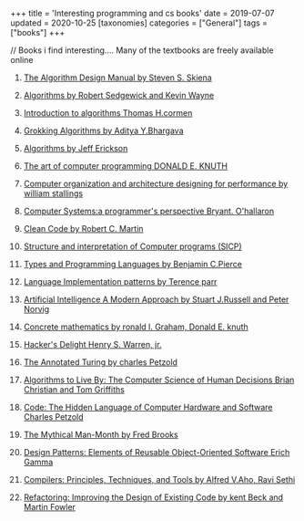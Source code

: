 +++
title = 'Interesting programming and cs books'
date = 2019-07-07
updated = 2020-10-25
[taxonomies]
categories = ["General"]
tags = ["books"]
+++


// Books i find interesting.... Many of the textbooks are freely available online

1. [The Algorithm Design Manual by Steven S. Skiena](https://www.amazon.com/gp/product/1848000693/ref=as_li_tl?ie=UTF8&camp=1789&creative=9325&creativeASIN=1848000693&linkCode=as2&tag=daveads-20&linkId=c915e2b83b5454a99aa5661d1c72bf7a)

2. [Algorithms by Robert Sedgewick and Kevin Wayne](https://amzn.to/3oqTpPp)

3. [Introduction to algorithms Thomas H.cormen](https://amzn.to/35tICM0)

4. [Grokking Algorithms by Aditya Y.Bhargava](https://amzn.to/34rrpmY)

5. [Algorithms by Jeff Erickson](https://amzn.to/35woNUb)

6. [The art of computer programming DONALD E. KNUTH](https://amzn.to/31Igpjj)

7. [Computer organization and architecture designing for performance by william stallings](https://amzn.to/3e2f7of)

8. [Computer Systems:a programmer's perspective Bryant. O'hallaron](https://amzn.to/37L1kS5)

9. [Clean Code by Robert C. Martin](https://amzn.to/3kug4rI)

10. [Structure and interpretation of Computer programs (SICP)](https://amzn.to/3mlYN4A)

11. [Types and Programming Languages by Benjamin C.Pierce](https://amzn.to/2HCGKs4)

12. [Language Implementation patterns by Terence parr](https://amzn.to/2HDuebq)

13. [Artificial Intelligence A Modern Approach by Stuart J.Russell and Peter Norvig](https://amzn.to/2J4rG7b)

14. [Concrete mathematics by ronald l. Graham, Donald E. knuth](https://amzn.to/3jvHEDI)

15. [Hacker's Delight Henry S. Warren, jr.](https://amzn.to/37zMKg2)

16. [The Annotated Turing by charles Petzold](https://amzn.to/35rxzTq)

17. [Algorithms to Live By: The Computer Science of Human Decisions Brian Christian and Tom Griffiths](https://amzn.to/3dTRKx0)

18. [Code: The Hidden Language of Computer Hardware and Software Charles Petzold](https://amzn.to/31Fkepj)

19. [The Mythical Man-Month by Fred Brooks](https://amzn.to/2TnI5p5)

20. [Design Patterns: Elements of Reusable Object-Oriented Software Erich Gamma](https://amzn.to/2J5LZkD)

21. [Compilers: Principles, Techniques, and Tools by Alfred V.Aho, Ravi Sethi](https://amzn.to/35AGSAm)

22. [Refactoring: Improving the Design of Existing Code by kent Beck and Martin Fowler](https://amzn.to/35u8PtG)
